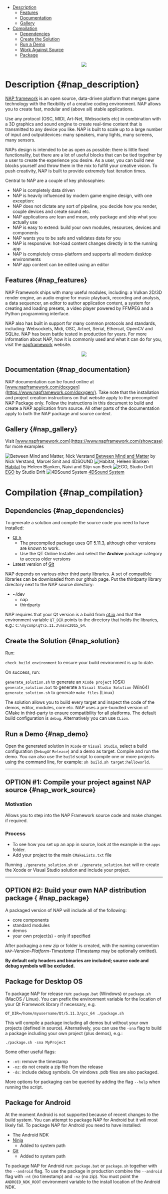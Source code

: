 *	[Description](#nap_description)
	*	[Features](#nap_features)
	*	[Documentation](#nap_documentation)
	*	[Gallery](#nap_gallery)
*	[Compilation](#nap_compilation)
	*	[Dependencies](#nap_dependencies)
	*	[Create the Solution](#nap_solution)
	*	[Run a Demo](#nap_demo)
	*	[Work Against Source](#nap_work_source)
	*	[Package](#nap_package)

<p align="center">
  <img src="https://www.napframework.com/png/nap_logo_small.png">
</p>

# Description {#nap_description}

[NAP framework](https://www.napframework.com) is an open source, data-driven platform that merges game technology with the flexibility of a creative coding environment. NAP allows you to create fast, modular and (above all) stable applications. 

Use any protocol (OSC, MIDI, Art-Net, Websockets etc) in combination with a 3D graphics and sound engine to create real-time content that is transmitted to any device you like. NAP is built to scale up to a large number of input and outputdevices: many speakers, many lights, many screens, many sensors.
	
NAPs design is intended to be as open as possible: there is little fixed functionality, but there are a lot of useful blocks that can be tied together by a user to create the experience you desire. As a user, you can build new blocks yourself and throw them in the mix to fulfill your creative vision. To push creativity, NAP is built to provide extremely fast iteration times.

Central to NAP are a couple of key philosophies:

- NAP is completely data driven
- NAP is heavily influenced by modern game engine design, with one exception:
- NAP does not dictate any sort of pipeline, you decide how you render, couple devices and create sound etc.
- NAP applications are lean and mean, only package and ship what you actually use
- NAP is easy to extend: build your own modules, resources, devices and components
- NAP wants you to be safe and validates data for you
- NAP is responsive: hot-load content changes directly in to the running app
- NAP is completely cross-platform and supports all modern desktop environments
- NAP app content can be edited using an editor

## Features {#nap_features}

NAP Framework ships with many useful modules, including: a Vulkan 2D/3D render engine, an audio engine for music playback, recording and analysis, a data sequencer, an editor to author application content, a system for creating and loading presets, a video player powered by FFMPEG and a Python programming interface.

NAP also has built in support for many common protocols and standards, including: Websockets, Midi, OSC, Artnet, Serial, Ethercat, OpenCV and SQLite. NAP has been battle tested in production for years. For more information about NAP, how it is commonly used and what it can do for you, visit the [napframework](https://www.napframework.com) website.

<p align="center">
  <img src="https://www.napframework.com/png/Vulkan_170px_Dec16.png">
</p>

## Documentation {#nap_documentation}

NAP documentation can be found online at [www.napframework.com/doxygen](https://www.napframework.com/doxygen/). Take note that the installation and project creation instructions on that website apply to the precompiled NAP Package only. Follow the instructions in this document to build and create a NAP application from source. All other parts of the documentation apply to both the NAP package and source context.

## Gallery {#nap_gallery}

Visit [www.napframework.com](https://www.napframework.com/showcase) for more examples

![Between Mind and Matter, Nick Verstand](https://www.napframework.com/jpg/bmm_1280.jpg)
[Between Mind and Matter](http://www.nickverstand.com/) by Nick Verstand, Marcel Smit and 4DSOUND
![Habitat, Heleen Blanken](https://www.napframework.com/jpg/habitat_1280.jpg)
[Habitat](https://www.heleenblanken.com/habitatbyheleenblanken) by Heleen Blanken, Naivi and Stijn van Beek
![EGO, Studio Drift](https://www.napframework.com/jpg/ego_1280.jpg)
[EGO](https://www.studiodrift.com/work#/ego/) by Studio Drift
![4DSound System](https://www.napframework.com/jpg/4d-sound-full.jpg)
[4DSound System](https://4dsound.net/)

# Compilation {#nap_compilation}

## Dependencies {#nap_dependencies}

To generate a solution and compile the source code you need to have installed: 

- [Qt 5](http://download.qt.io/official_releases/qt/)
	- The precompiled package uses QT 5.11.3, although other versions are known to work.
	- Use the QT Online Installer and select the **Archive** package category to access older versions
- Latest version of [Git](https://git-scm.com/download/win)

NAP depends on various other third party libraries. A set of compatible libraries can be downloaded from our github page. Put the thirdparty library directory next to the NAP source directory:

- ~/dev
	- nap
	- thirdparty

NAP requires that your Qt version is a build from [qt.io](http://download.qt.io/official_releases/qt/) and that the environment variable `QT_DIR` points to the directory that holds the libraries, e.g.: `C:\mycomp\qt\5.11.3\msvc2015_64`.

## Create the Solution {#nap_solution}

Run:

`check_build_environment` to ensure your build environment is up to date.

On success, run:

`generate_solution.sh` to generate an `XCode project` (OSX)<br>
`generate_solution.bat` to generate a `Visual Studio Solution` (Win64)<br>
`generate_solution.sh` to generate `make files` (Linux)<br>

The solution allows you to build every target and inspect the code of the demos, editor, modules, core etc. NAP uses a pre-bundled version of CMake in third-party to ensure compatibility for all platforms. The default build configuration is `debug`. Alternatively you can use `CLion`.

## Run a Demo {#nap_demo}

Open the generated solution in `XCode` or `Visual Studio`, select a build configuration (`Debug`or `Release`) and a demo as target. Compile and run the demo. You can also use the `build` script to compile one or more projects using the command line, for example: `sh build.sh target:helloworld`.

---

## OPTION #1: Compile your project against NAP source {#nap_work_source}
### Motivation
Allows you to step into the NAP Framework source code and make changes if required.

### Process
* To see how you set up an app in source, look at the example in the `apps` folder.
* Add your project to the main `CMakeLists.txt` file

 Running `./generate_solution.sh` or `./generate_solution.bat` will re-create the Xcode or Visual Studio solution and include your project.

---

## OPTION #2: Build your own NAP distribution package { #nap_package}
A packaged version of NAP will include all of the following:
* core components
* standard modules
* demos
* your own project(s) - only if specified

After packaging a new zip or folder is created, with the naming convention `NAP`-*Version*-*Platform*-*Timestamp* (Timestamp may be optionally omitted).

**By default only headers and binaries are included; source code and debug symbols will be excluded.**

## Package for Desktop OS

To package NAP for release run: `package.bat` (Windows) or `package.sh` (MacOS / Linux). You can prefix the environment variable for the location of your Qt Framework library if necessary, e.g.
```
QT_DIR=/home/myusername/Qt/5.11.3/gcc_64 ./package.sh
```

This will compile a package including all demos but without your own projects (defined in source). Alternatively, you can use the `-sna` flag to build a package including your own project (plus demos), e.g.:
```
./package.sh -sna MyProject
```

Some other useful flags:
* `-nt`: remove the timestamp
* `-nz`: do not create a zip file from the release
* `-ds`: include debug symbols. On windows .pdb files are also packaged.

More options for packaging can be queried by adding the flag `--help` when running the script.

## Package for Android

At the moment Android is not supported because of recent changes to the build system.
You can attempt to package NAP for Android but it will most likely fail. To package NAP for Android you need to have installed:

- The Android NDK 
- [Ninja](https://github.com/ninja-build/ninja/releases)
	- Added to system path
- [Git](https://git-scm.com/download)
	- Added to system path

To package NAP for Android run: `package.bat` or `package.sh` together with the `--android` flag. To use the package in production combine the `--android` flag with `-nt` (no timestamp) and `-nz` (no zip). You must point the `ANDROID_NDK_ROOT` environment variable to the install location of the Android NDK.
